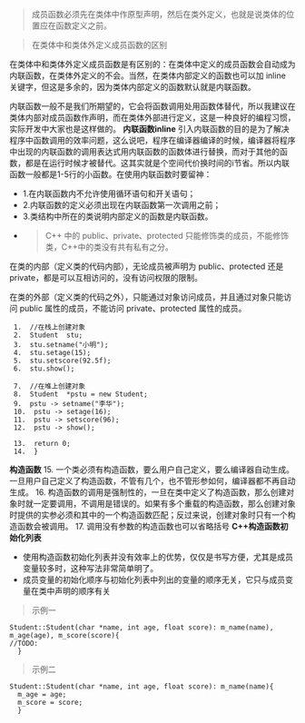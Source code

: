 > 成员函数必须先在类体中作原型声明，然后在类外定义，也就是说类体的位置应在函数定义之前。

>在类体中和类体外定义成员函数的区别

在类体中和类体外定义成员函数是有区别的：在类体中定义的成员函数会自动成为内联函数，在类体外定义的不会。当然，在类体内部定义的函数也可以加 inline 关键字，但这是多余的，因为类体内部定义的函数默认就是内联函数。  
  
内联函数一般不是我们所期望的，它会将函数调用处用函数体替代，所以我建议在类体内部对成员函数作声明，而在类体外部进行定义，这是一种良好的编程习惯，实际开发中大家也是这样做的。
**内联函数inline** 
 引入内联函数的目的是为了解决程序中函数调用的效率问题，这么说吧，程序在编译器编译的时候，编译器将程序中出现的内联函数的调用表达式用内联函数的函数体进行替换，而对于其他的函数，都是在运行时候才被替代。这其实就是个空间代价换时间的i节省。所以内联函数一般都是1-5行的小函数。在使用内联函数时要留神：
-   1.在内联函数内不允许使用循环语句和开关语句；
-   2.内联函数的定义必须出现在内联函数第一次调用之前；
-   3.类结构中所在的类说明内部定义的函数是内联函数。
- > C++ 中的 public、private、protected 只能修饰类的成员，不能修饰类，C++中的类没有共有私有之分。

在类的内部（定义类的代码内部），无论成员被声明为 public、protected 还是 private，都是可以互相访问的，没有访问权限的限制。  
  
在类的外部（定义类的代码之外），只能通过对象访问成员，并且通过对象只能访问 public 属性的成员，不能访问 private、protected 属性的成员。
```1.  int main(){
 1.  //在栈上创建对象
 2.  Student  stu;
 3.  stu.setname("小明");
 4.  stu.setage(15);
 5.  stu.setscore(92.5f);
 6.  stu.show();

 7.  //在堆上创建对象
 8.  Student  *pstu = new Student;
 9.  pstu -> setname("李华");
 10.  pstu -> setage(16);
 11.  pstu -> setscore(96);
 12.  pstu -> show();

 13.  return 0;
 14.  }
```
**构造函数**
 15. 一个类必须有构造函数，要么用户自己定义，要么编译器自动生成。一旦用户自己定义了构造函数，不管有几个，也不管形参如何，编译器都不再自动生成。
 16. 构造函数的调用是强制性的，一旦在类中定义了构造函数，那么创建对象时就一定要调用，不调用是错误的。如果有多个重载的构造函数，那么创建对象时提供的实参必须和其中的一个构造函数匹配；反过来说，创建对象时只有一个构造函数会被调用。
 17.  调用没有参数的构造函数也可以省略括号
**C++构造函数初始化列表**
* 使用构造函数初始化列表并没有效率上的优势，仅仅是书写方便，尤其是成员变量较多时，这种写法非常简单明了。
* 成员变量的初始化顺序与初始化列表中列出的变量的顺序无关，它只与成员变量在类中声明的顺序有关
> 示例一

```
Student::Student(char *name, int age, float score): m_name(name), m_age(age), m_score(score){
//TODO:
  }
  ```
  

> 示例二
```
Student::Student(char *name, int age, float score): m_name(name){
  m_age = age;
  m_score = score;
  }
```

<!--stackedit_data:
eyJoaXN0b3J5IjpbLTQ1MzAxMzEyOSwtMjk1NDUyOTczXX0=
-->
